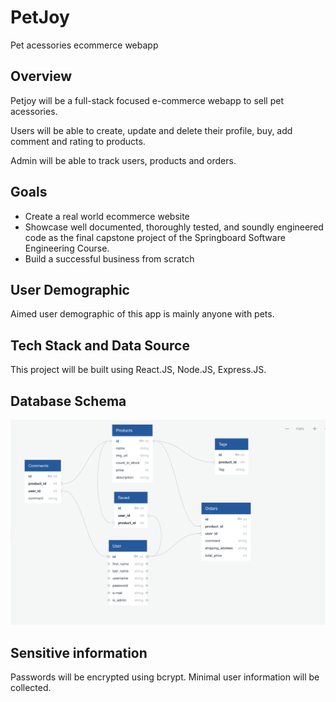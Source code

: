 # PetJoy
Pet acessories ecommerce webapp
  
## Overview
  Petjoy will be a full-stack focused e-commerce webapp to sell pet acessories. 
  
  Users will be able to create, update and delete their profile, buy, add comment and rating to products.

  Admin will be able to track users, products and orders. 

## Goals
- Create a real world ecommerce website
- Showcase well documented, thoroughly tested, and soundly engineered code as the final capstone project of the Springboard Software Engineering Course.
- Build a successful business from scratch
  
## User Demographic
Aimed user demographic of this app is mainly anyone with pets.

## Tech Stack and Data Source

This project will be built using React.JS, Node.JS, Express.JS.

## Database Schema

![Db_schema](./Db_schema.png)

## Sensitive information

Passwords will be encrypted using bcrypt. Minimal user information will be collected.
